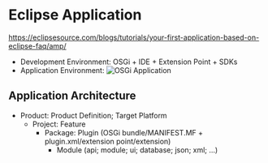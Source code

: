 # Eclipse Application
https://eclipsesource.com/blogs/tutorials/your-first-application-based-on-eclipse-faq/amp/
- Development Environment: OSGi + IDE + Extension Point + SDKs
- Application Environment: 
![OSGi Application](https://eclipsesource.com/wp-content/uploads/2016/04/image05.png)

## Application Architecture
- Product: Product Definition; Target Platform
    - Project: Feature
        - Package: Plugin (OSGi bundle/MANIFEST.MF + plugin.xml/extension point/extension)
            - Module (api; module; ui; database; json; xml; ...)
            
